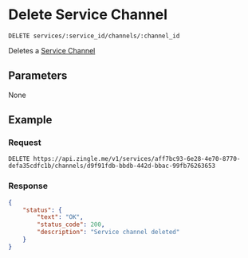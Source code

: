 # Delete Service Channel

    DELETE services/:service_id/channels/:channel_id
    
Deletes a [Service Channel]




## Parameters
None

## Example
### Request

    DELETE https://api.zingle.me/v1/services/aff7bc93-6e28-4e70-8770-defa35cdfc1b/channels/d9f91fdb-bbdb-442d-bbac-99fb76263653
    
### Response
``` json
{
    "status": {
        "text": "OK",
        "status_code": 200,
        "description": "Service channel deleted"
    }
}
```

[Service Channel]: README.md
